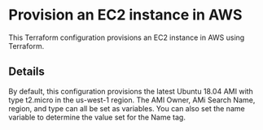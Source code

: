 # Provision an EC2 instance in AWS

This Terraform configuration provisions an EC2 instance in AWS using Terraform.

## Details

By default, this configuration provisions the latest Ubuntu 18.04 AMI with type t2.micro in the us-west-1 region. The AMI Owner, AMi Search Name, region, and type can all be set as variables. You can also set the name variable to determine the value set for the Name tag.
